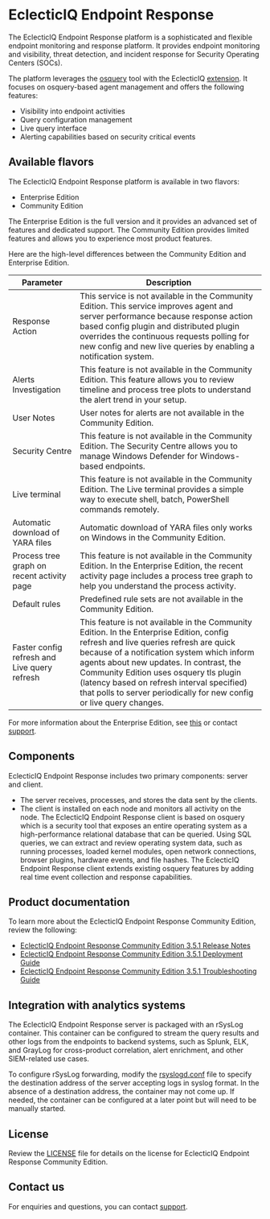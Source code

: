 # EclecticIQ Endpoint Response

The EclecticIQ Endpoint Response platform is a sophisticated and flexible endpoint monitoring and response platform. It provides endpoint monitoring and visibility, threat detection, and incident response for Security Operating Centers (SOCs).

The platform leverages the [osquery](https://osquery.io/) tool with the EclecticIQ [extension](https://github.com/EclecticIQ/osq-ext-bin). It focuses on osquery-based agent management and offers the following features:

- Visibility into endpoint activities
- Query configuration management
- Live query interface
- Alerting capabilities based on security critical events

## Available flavors

The EclecticIQ Endpoint Response platform is available in two flavors:

- Enterprise Edition
- Community Edition

The Enterprise Edition is the full version and it provides an advanced set of features and dedicated support. The Community Edition provides limited features and allows you to experience most product features.

Here are the high-level differences between the Community Edition and Enterprise Edition.

| Parameter | Description                                                                                                                                                                                  |
|-----------|--------------------------------------------------------------------------------------------------------------------------------------------------------------------|
| Response Action       |  This service is not available in the Community Edition. This service improves agent and server performance because response action based config plugin and distributed plugin overrides the continuous requests polling for new config and new live queries by enabling a notification system.                                     |
| Alerts Investigation       | This feature is not available in the Community Edition. This feature allows you to review timeline and process tree plots to understand the alert trend in your setup.                                         |
| User Notes     |   User notes for alerts are not available in the Community Edition.                                                                                                            |
| Security Centre       | This feature is not available in the Community Edition. The Security Centre allows you to manage Windows Defender for Windows-based endpoints. |                                                                         |  
| Live terminal       | This feature is not available in the Community Edition. The Live terminal provides a simple way to execute shell, batch, PowerShell commands remotely.        |
| Automatic download of YARA files        | Automatic download of YARA files only works on Windows in the Community Edition.                                         |
| Process tree graph on recent activity page       | This feature is not available in the Community Edition. In the Enterprise Edition, the recent activity page includes a process tree graph to help you understand the process activity.                                                                       |
| Default rules       | Predefined rule sets are not available in the Community Edition.                                                                            |
| Faster config refresh and Live query refresh       | This feature is not available in the Community Edition. In the Enterprise Edition, config refresh and live queries refresh are quick because of a notification system which inform agents about new updates. In contrast, the Community Edition uses  osquery tls plugin (latency based on refresh interval specified) that polls to server periodically for new config or live query changes.                                                                                 |  

For more information about the Enterprise Edition, see [this](https://github.com/EclecticIQ/eiq-er-docs) or contact [support](mailto:support@eclecticiq.com).

## Components

EclecticIQ Endpoint Response includes two primary components: server and client.

- The server receives, processes, and stores the data sent by the clients.
- The client is installed on each node and monitors all activity on the node. The EclecticIQ Endpoint Response client is based on osquery which is a security tool that exposes an entire operating system as a high-performance relational database that can be queried. Using SQL queries, we can extract and review operating system data, such as running processes, loaded kernel modules, open network connections, browser plugins, hardware events, and file hashes. The EclecticIQ Endpoint Response client extends existing osquery features by adding real time event collection and response capabilities.

## Product documentation

To learn more about the EclecticIQ Endpoint Response Community Edition, review the following:

- [EclecticIQ Endpoint Response Community Edition 3.5.1 Release Notes](docs/eiq_er_ce_release_notes.pdf)
- [EclecticIQ Endpoint Response Community Edition 3.5.1 Deployment Guide](docs/eiq_er_ce_deployment_guide.pdf)
- [EclecticIQ Endpoint Response Community Edition 3.5.1 Troubleshooting Guide](docs/eiq_er_ce_troubleshooting_guide.pdf)

## Integration with analytics systems

The EclecticIQ Endpoint Response server is packaged with an rSysLog container. This container can be configured to stream the query results and other logs from the endpoints to backend systems, such as Splunk, ELK, and GrayLog for cross-product correlation, alert enrichment, and other SIEM-related use cases.

To configure rSysLog forwarding, modify the [rsyslogd.conf](rSysLogF/rsyslogd.conf) file to specify the destination address of the server accepting logs in syslog format. In the absence of a destination address, the container may not come up. If needed, the container can be configured at a later point but will need to be manually started.

## License

Review the [LICENSE](LICENSE) file for details on the license for EclecticIQ Endpoint Response Community Edition.

## Contact us

For enquiries and questions, you can contact [support](mailto:support@eclecticiq.com).

